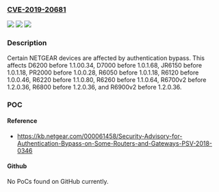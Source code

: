 ### [CVE-2019-20681](https://cve.mitre.org/cgi-bin/cvename.cgi?name=CVE-2019-20681)
![](https://img.shields.io/static/v1?label=Product&message=n%2Fa&color=blue)
![](https://img.shields.io/static/v1?label=Version&message=n%2Fa&color=blue)
![](https://img.shields.io/static/v1?label=Vulnerability&message=n%2Fa&color=brighgreen)

### Description

Certain NETGEAR devices are affected by authentication bypass. This affects D6200 before 1.1.00.34, D7000 before 1.0.1.68, JR6150 before 1.0.1.18, PR2000 before 1.0.0.28, R6050 before 1.0.1.18, R6120 before 1.0.0.46, R6220 before 1.1.0.80, R6260 before 1.1.0.64, R6700v2 before 1.2.0.36, R6800 before 1.2.0.36, and R6900v2 before 1.2.0.36.

### POC

#### Reference
- https://kb.netgear.com/000061458/Security-Advisory-for-Authentication-Bypass-on-Some-Routers-and-Gateways-PSV-2018-0346

#### Github
No PoCs found on GitHub currently.

